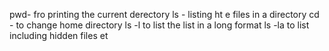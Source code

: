 pwd- fro printing the current derectory
ls - listing ht e files in a directory
cd - to change home directory
ls -l to list the list in a long format
ls -la to list including hidden files
et 
